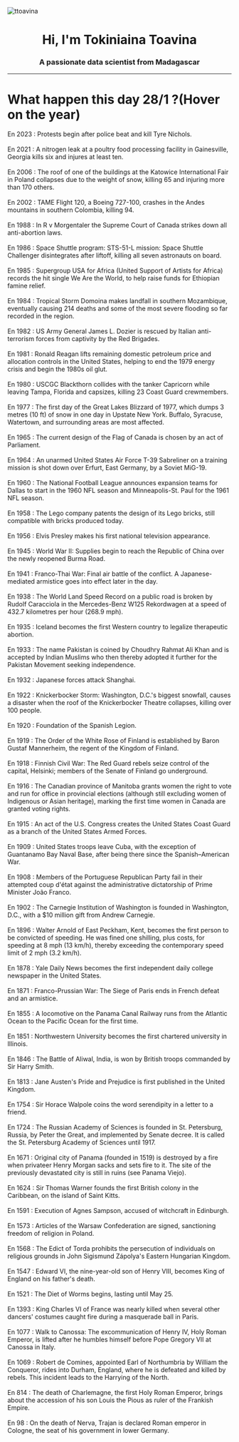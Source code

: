
<p align="left"> <img src="https://komarev.com/ghpvc/?username=ttoavina&label=Profile%20views&color=0e75b6&style=flat" alt="ttoavina" /> </p>
<h1 align="center">Hi, I'm Tokiniaina Toavina</h1>
<h3 align="center">A passionate data scientist from Madagascar</h3>
    
<hr/>
<h1> What happen this day 28/1 ?(Hover on the year)</h1>

En 2023 : Protests begin after police beat and kill Tyre Nichols.
<br/><br/>
En 2021 : A nitrogen leak at a poultry food processing facility in Gainesville, Georgia kills six and injures at least ten.
<br/><br/>
En 2006 : The roof of one of the buildings at the Katowice International Fair in Poland collapses due to the weight of snow, killing 65 and injuring more than 170 others.
<br/><br/>
En 2002 : TAME Flight 120, a Boeing 727-100, crashes in the Andes mountains in southern Colombia, killing 94.
<br/><br/>
En 1988 : In R v Morgentaler the Supreme Court of Canada strikes down all anti-abortion laws.
<br/><br/>
En 1986 : Space Shuttle program: STS-51-L mission: Space Shuttle Challenger disintegrates after liftoff, killing all seven astronauts on board.
<br/><br/>
En 1985 : Supergroup USA for Africa (United Support of Artists for Africa) records the hit single We Are the World, to help raise funds for Ethiopian famine relief.
<br/><br/>
En 1984 : Tropical Storm Domoina makes landfall in southern Mozambique, eventually causing 214 deaths and some of the most severe flooding so far recorded in the region.
<br/><br/>
En 1982 : US Army General James L. Dozier is rescued by Italian anti-terrorism forces from captivity by the Red Brigades.
<br/><br/>
En 1981 : Ronald Reagan lifts remaining domestic petroleum price and allocation controls in the United States, helping to end the 1979 energy crisis and begin the 1980s oil glut.
<br/><br/>
En 1980 : USCGC Blackthorn collides with the tanker Capricorn while leaving Tampa, Florida and capsizes, killing 23 Coast Guard crewmembers.
<br/><br/>
En 1977 : The first day of the Great Lakes Blizzard of 1977, which dumps 3 metres (10 ft) of snow in one day in Upstate New York. Buffalo, Syracuse, Watertown, and surrounding areas are most affected.
<br/><br/>
En 1965 : The current design of the Flag of Canada is chosen by an act of Parliament.
<br/><br/>
En 1964 : An unarmed United States Air Force T-39 Sabreliner on a training mission is shot down over Erfurt, East Germany, by a Soviet MiG-19.
<br/><br/>
En 1960 : The National Football League announces expansion teams for Dallas to start in the 1960 NFL season and Minneapolis-St. Paul for the 1961 NFL season.
<br/><br/>
En 1958 : The Lego company patents the design of its Lego bricks, still compatible with bricks produced today.
<br/><br/>
En 1956 : Elvis Presley makes his first national television appearance.
<br/><br/>
En 1945 : World War II: Supplies begin to reach the Republic of China over the newly reopened Burma Road.
<br/><br/>
En 1941 : Franco-Thai War: Final air battle of the conflict. A Japanese-mediated armistice goes into effect later in the day.
<br/><br/>
En 1938 : The World Land Speed Record on a public road is broken by Rudolf Caracciola in the Mercedes-Benz W125 Rekordwagen at a speed of 432.7 kilometres per hour (268.9 mph).
<br/><br/>
En 1935 : Iceland becomes the first Western country to legalize therapeutic abortion.
<br/><br/>
En 1933 : The name Pakistan is coined by Choudhry Rahmat Ali Khan and is accepted by Indian Muslims who then thereby adopted it further for the Pakistan Movement seeking independence.
<br/><br/>
En 1932 : Japanese forces attack Shanghai.
<br/><br/>
En 1922 : Knickerbocker Storm: Washington, D.C.'s biggest snowfall, causes a disaster when the roof of the Knickerbocker Theatre collapses, killing over 100 people.
<br/><br/>
En 1920 : Foundation of the Spanish Legion.
<br/><br/>
En 1919 : The Order of the White Rose of Finland is established by Baron Gustaf Mannerheim, the regent of the Kingdom of Finland.
<br/><br/>
En 1918 : Finnish Civil War: The Red Guard rebels seize control of the capital, Helsinki; members of the Senate of Finland go underground.
<br/><br/>
En 1916 : The Canadian province of Manitoba grants women the right to vote and run for office in provincial elections (although still excluding women of Indigenous or Asian heritage), marking the first time women in Canada are granted voting rights.
<br/><br/>
En 1915 : An act of the U.S. Congress creates the United States Coast Guard as a branch of the United States Armed Forces.
<br/><br/>
En 1909 : United States troops leave Cuba, with the exception of Guantanamo Bay Naval Base, after being there since the Spanish–American War.
<br/><br/>
En 1908 : Members of the Portuguese Republican Party fail in their attempted coup d'état against the administrative dictatorship of Prime Minister João Franco.
<br/><br/>
En 1902 : The Carnegie Institution of Washington is founded in Washington, D.C., with a $10 million gift from Andrew Carnegie.
<br/><br/>
En 1896 : Walter Arnold of East Peckham, Kent, becomes the first person to be convicted of speeding. He was fined one shilling, plus costs, for speeding at 8 mph (13 km/h), thereby exceeding the contemporary speed limit of 2 mph (3.2 km/h).
<br/><br/>
En 1878 : Yale Daily News becomes the first independent daily college newspaper in the United States.
<br/><br/>
En 1871 : Franco-Prussian War: The Siege of Paris ends in French defeat and an armistice.
<br/><br/>
En 1855 : A locomotive on the Panama Canal Railway runs from the Atlantic Ocean to the Pacific Ocean for the first time.
<br/><br/>
En 1851 : Northwestern University becomes the first chartered university in Illinois.
<br/><br/>
En 1846 : The Battle of Aliwal, India, is won by British troops commanded by Sir Harry Smith.
<br/><br/>
En 1813 : Jane Austen's Pride and Prejudice is first published in the United Kingdom.
<br/><br/>
En 1754 : Sir Horace Walpole coins the word serendipity in a letter to a friend.
<br/><br/>
En 1724 : The Russian Academy of Sciences is founded in St. Petersburg, Russia, by Peter the Great, and implemented by Senate decree. It is called the St. Petersburg Academy of Sciences until 1917.
<br/><br/>
En 1671 : Original city of Panama (founded in 1519) is destroyed by a fire when privateer Henry Morgan sacks and sets fire to it. The site of the previously devastated city is still in ruins (see Panama Viejo).
<br/><br/>
En 1624 : Sir Thomas Warner founds the first British colony in the Caribbean, on the island of Saint Kitts.
<br/><br/>
En 1591 : Execution of Agnes Sampson, accused of witchcraft in Edinburgh.
<br/><br/>
En 1573 : Articles of the Warsaw Confederation are signed, sanctioning freedom of religion in Poland.
<br/><br/>
En 1568 : The Edict of Torda prohibits the persecution of individuals on religious grounds in John Sigismund Zápolya's Eastern Hungarian Kingdom.
<br/><br/>
En 1547 : Edward VI, the nine-year-old son of Henry VIII, becomes King of England on his father's death.
<br/><br/>
En 1521 : The Diet of Worms begins, lasting until May 25.
<br/><br/>
En 1393 : King Charles VI of France was nearly killed when several other dancers' costumes caught fire during a masquerade ball in Paris.
<br/><br/>
En 1077 : Walk to Canossa: The excommunication of Henry IV, Holy Roman Emperor, is lifted after he humbles himself before Pope Gregory VII at Canossa in Italy.
<br/><br/>
En 1069 : Robert de Comines, appointed Earl of Northumbria by William the Conqueror, rides into Durham, England, where he is defeated and killed by rebels. This incident leads to the Harrying of the North.
<br/><br/>
En 814 : The death of Charlemagne, the first Holy Roman Emperor, brings about the accession of his son Louis the Pious as ruler of the Frankish Empire.
<br/><br/>
En 98 : On the death of Nerva, Trajan is declared Roman emperor in Cologne, the seat of his government in lower Germany.
<br/><br/>
